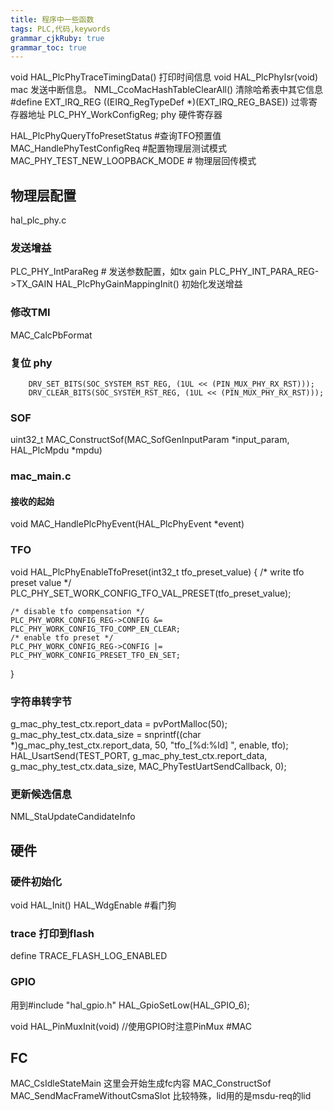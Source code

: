 ```yaml
---
title: 程序中一些函数 
tags: PLC,代码,keywords
grammar_cjkRuby: true
grammar_toc: true
---
```

void HAL_PlcPhyTraceTimingData() 打印时间信息
void HAL_PlcPhyIsr(void) mac 发送中断信息。
NML_CcoMacHashTableClearAll() 清除哈希表中其它信息
#define EXT_IRQ_REG   ((EIRQ_RegTypeDef \*)(EXT_IRQ_REG_BASE))  过零寄存器地址
 PLC_PHY_WorkConfigReg;   phy 硬件寄存器

HAL_PlcPhyQueryTfoPresetStatus #查询TFO预置值
MAC_HandlePhyTestConfigReq #配置物理层测试模式
MAC_PHY_TEST_NEW_LOOPBACK_MODE # 物理层回传模式

## 物理层配置
hal_plc_phy.c 
### 发送增益
PLC_PHY_IntParaReg # 发送参数配置，如tx gain
PLC_PHY_INT_PARA_REG->TX_GAIN
HAL_PlcPhyGainMappingInit() 初始化发送增益
### 修改TMI
MAC_CalcPbFormat

### 复位 phy
        DRV_SET_BITS(SOC_SYSTEM_RST_REG, (1UL << (PIN_MUX_PHY_RX_RST)));
        DRV_CLEAR_BITS(SOC_SYSTEM_RST_REG, (1UL << (PIN_MUX_PHY_RX_RST)));
		
### SOF
uint32_t MAC_ConstructSof(MAC_SofGenInputParam *input_param, HAL_PlcMpdu *mpdu)

###  mac_main.c
#### 接收的起始
void MAC_HandlePlcPhyEvent(HAL_PlcPhyEvent *event)

### TFO
void HAL_PlcPhyEnableTfoPreset(int32_t tfo_preset_value)
{
    /* write tfo preset value */
    PLC_PHY_SET_WORK_CONFIG_TFO_VAL_PRESET(tfo_preset_value);

    /* disable tfo compensation */
    PLC_PHY_WORK_CONFIG_REG->CONFIG &= PLC_PHY_WORK_CONFIG_TFO_COMP_EN_CLEAR;
    /* enable tfo preset */
    PLC_PHY_WORK_CONFIG_REG->CONFIG |= PLC_PHY_WORK_CONFIG_PRESET_TFO_EN_SET;

}

### 字符串转字节

 g_mac_phy_test_ctx.report_data = pvPortMalloc(50);
 g_mac_phy_test_ctx.data_size = snprintf((char \*)g_mac_phy_test_ctx.report_data, 50, "tfo_\[%d:%ld] ", enable, tfo);
HAL_UsartSend(TEST_PORT, g_mac_phy_test_ctx.report_data, g_mac_phy_test_ctx.data_size, MAC_PhyTestUartSendCallback, 0);

### 更新候选信息
NML_StaUpdateCandidateInfo

## 硬件
### 硬件初始化
void HAL_Init()
HAL_WdgEnable #看门狗

### trace 打印到flash
define TRACE_FLASH_LOG_ENABLED

### GPIO
用到#include "hal_gpio.h"
 HAL_GpioSetLow(HAL_GPIO_6);
 
void HAL_PinMuxInit(void) //使用GPIO时注意PinMux
#MAC

## FC
MAC_CsIdleStateMain 这里会开始生成fc内容
MAC_ConstructSof
MAC_SendMacFrameWithoutCsmaSlot 比较特殊，lid用的是msdu-req的lid


